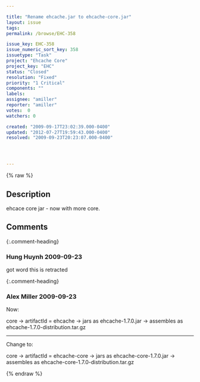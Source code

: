 ```yaml
---

title: "Rename ehcache.jar to ehcache-core.jar"
layout: issue
tags: 
permalink: /browse/EHC-358

issue_key: EHC-358
issue_numeric_sort_key: 358
issuetype: "Task"
project: "Ehcache Core"
project_key: "EHC"
status: "Closed"
resolution: "Fixed"
priority: "1 Critical"
components: ""
labels: 
assignee: "amiller"
reporter: "amiller"
votes:  0
watchers: 0

created: "2009-09-17T23:02:39.000-0400"
updated: "2012-07-27T19:59:43.000-0400"
resolved: "2009-09-23T20:23:07.000-0400"




---
```


{% raw %}

## Description

<div markdown="1" class="description">

ehcace core jar - now with more core.  

</div>

## Comments


{:.comment-heading}
### **Hung Huynh** <span class="date">2009-09-23</span>

<div markdown="1" class="comment">

got word this is retracted

</div>


{:.comment-heading}
### **Alex Miller** <span class="date">2009-09-23</span>

<div markdown="1" class="comment">

Now:

core -> artifactId = ehcache
	-> jars as ehcache-1.7.0.jar
	-> assembles as ehcache-1.7.0-distribution.tar.gz

------------------------------------------------------------------------------------------------------------------------------------------------
Change to:

core -> artifactId = ehcache-core
	-> jars as ehcache-core-1.7.0.jar
	-> assembles as ehcache-core-1.7.0-distribution.tar.gz

</div>



{% endraw %}
